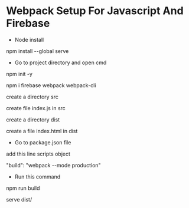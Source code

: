 # Webpack Setup For Javascript And Firebase

- Node install

npm install --global serve

- Go to project directory and open cmd

npm init -y

npm i firebase webpack webpack-cli

create a directory src

create file index.js in src

create a directory dist

create a file index.html in dist

- Go to package.json file

add this line scripts object

"build": "webpack --mode production"


- Run this command

npm run build

serve dist/